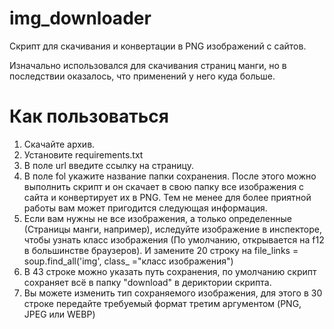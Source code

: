 # img_downloader
Скрипт для скачивания и конвертации в PNG изображений с сайтов.

Изначально использовался для скачивания страниц манги, но в последствии оказалось, что применений у него куда больше.

# Как пользоваться

1) Скачайте архив.
2) Установите requirements.txt
3) В поле url введите ссылку на страницу.
4) В поле fol укажите название папки сохранения.
После этого можно выполнить скрипт и он скачает в свою папку все изображения с сайта и конвертирует их в PNG.
Тем не менее для более приятной работы вам может пригодится следующая информация.
5) Если вам нужны не все изображения, а только определенные (Страницы манги, например), иследуйте изображение в инспекторе, чтобы узнать класс изображения (По умолчанию, открывается на f12 в большинстве браузеров). И замените 20 строку на file_links = soup.find_all('img', class_ ="класс изображения")
6) В 43 строке можно указать путь сохранения, по умолчанию скрипт сохраняет всё в папку "download" в дериктории скрипта.
7) Вы можете изменить тип сохраняемого изображения, для этого в 30 строке передайте требуемый формат третим аргументом (PNG, JPEG или WEBP)

